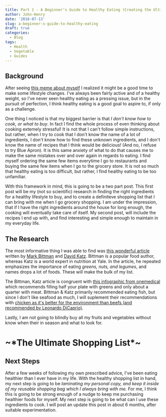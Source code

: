 ```yaml
---
title: Part 1 - A Beginner’s Guide to Healthy Eating (Creating the Ultimate Shopping List)
author: John-Henry
date: '2018-07-13'
slug: a-beginner-s-guide-to-healthy-eating
draft: true
categories:
  - Blog
tags:
  - Health
  - Vegetable
  - Guides
---
```


## Background
After seeing [this meme about myself](https://imgur.com/gqOeFOt) I realized it might be a good time to make some lifestyle changes. I've always been fairly active and of a healthy weight, so I've never seen healthy eating as a pressing issue, but in the pursuit of perfection, I think healthy eating is a good goal to aspire to, if only as a challenge.

One thing I noticed is that my biggest barrier is that *I don't know how to cook, or what to buy*. In fact I find the whole process of even thinking about cooking extemely stressful! It is not that I can't follow simple instructions, but rather, when I try to cook that I don't know the name of a lot of ingredients, I don't know how to find these unknown ingredients, and I don't know the name of recipes that I think would be delicious! (And no, I refuse to try Blue Apron). It is this same anxiety of what to do that causes me to make the same mistakes over and over again in regards to eating. I find myself ordering the same few items everytime I go to restaurants and buying the same few items when I go to the grocery store. It is not so much that healthy eating is too difficult, but rather, I find healthy eating to be too unfamiliar. 

With this framework in mind, this is going to be a two part post. This first post will be my (not so scientific) research in finding the right ingredients for a healthy lifestyle to buy, and to create a definiteve shopping list that I can bring with me when I go grocery shopping. I am under the impression, that if I have the right ingredients around the house for long enough, the cooking will eventually take care of itself. My second post, will include the recipes I end up with, and find interesting and simple enough to maintain in my everyday life.


## The Research

The most informative thing I was able to find was [this wonderful article](http://www.grubstreet.com/2018/03/ultimate-conversation-on-healthy-eating-and-nutrition.html) written by [Mark Bittman](http://markbittman.com/) and [David Katz](http://davidkatzmd.com/). Bittman is a popular food author, whereas Katz is a world expert in nutrition at Yale. In the article, he repeated emphasizes the importance of eating *greens, nuts, and legumes*, and names drops a lot of foods. These will make the bulk of my list.

The Bittman, Katz article is congruent with [this infographic from onemedical](https://www.onemedical.com/blog/live-well/healthy-plate/) which recommends filling half your plate with greens and only about a quarter with meat. Bittman & Katz primarily recommended eating fish, but since I don't like seafood as much, I will suplement their recommendations with [chicken as it's better for the environment than beefs (and recommended by Leonardo DiCaprio)](https://www.youtube.com/watch?v=KHIrbyd-5yo).

Lastly, I am not going to blindly buy all my fruits and vegetables without know when their in season and what to look for. 


# \~\*The Ultimate Shopping List\*\~



## Next Steps

After a few weeks of following my own prescribed advice, I've been eating healthier than I ever have in my life. With the healthy shopping list in hand, my next step is going to be *laminating my personal copy, and keep it inside of my reusable shopping bag which I always bring with me.* For me, I think this is going to be strong enough of a nudge to keep me purchasing healthier foods for myself. My next step is going to be what can I use these ingredients to cook. I will post an update this post in about 6 months, after suitable experimentation.